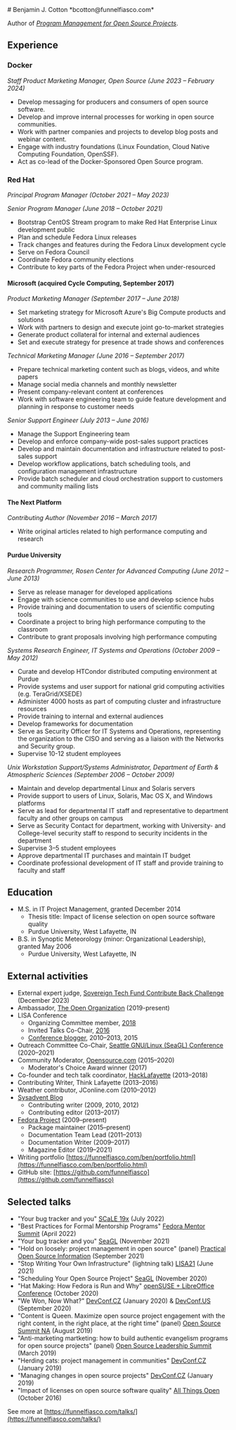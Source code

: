<meta http-equiv="Content-Type" content="text/html; charset=utf-8" />
# Benjamin J. Cotton
*bcotton@funnelfiasco.com*

Author of [*Program Management for Open Source Projects*](https://pragprog.com/titles/bcosp/program-management-for-open-source-projects/).

## Experience

### Docker
*Staff Product Marketing Manager, Open Source (June 2023 – February 2024)*

* Develop messaging for producers and consumers of open source software.
* Develop and improve internal processes for working in open source communities.
* Work with partner companies and projects to develop blog posts and webinar content.
* Engage with industry foundations (Linux Foundation, Cloud Native Computing Foundation, OpenSSF).
* Act as co-lead of the Docker-Sponsored Open Source program.

### Red Hat
*Principal Program Manager (October 2021 – May 2023)*

*Senior Program Manager (June 2018 – October 2021)*

* Bootstrap CentOS Stream program to make Red Hat Enterprise Linux development public
* Plan and schedule Fedora Linux releases
* Track changes and features during the Fedora Linux development cycle
* Serve on Fedora Council
* Coordinate Fedora community elections
* Contribute to key parts of the Fedora Project when under-resourced

#### Microsoft (acquired Cycle Computing, September 2017)
*Product Marketing Manager (September 2017 – June 2018)*

* Set marketing strategy for Microsoft Azure's Big Compute products and solutions
* Work with partners to design and execute joint go-to-market strategies
* Generate product collateral for internal and external audiences
* Set and execute strategy for presence at trade shows and conferences

*Technical Marketing Manager (June 2016 – September 2017)*

* Prepare technical marketing content such as blogs, videos, and white papers
* Manage social media channels and monthly newsletter
* Present company-relevant content at conferences
* Work with software engineering team to guide feature development and planning in response to customer needs

*Senior Support Engineer (July 2013 – June 2016)*

* Manage the Support Engineering team
* Develop and enforce company-wide post-sales support practices
* Develop and maintain documentation and infrastructure related to post-sales support
* Develop workflow applications, batch scheduling tools, and configuration management infrastructure
* Provide batch scheduler and cloud orchestration support to customers and community mailing lists

#### The Next Platform
*Contributing Author (November 2016 – March 2017)*

* Write original articles related to high performance computing and research

#### Purdue University
*Research Programmer, Rosen Center for Advanced Computing (June 2012 – June 2013)*

* Serve as release manager for developed applications
* Engage with science communities to use and develop science hubs
* Provide training and documentation to users of scientific computing tools
* Coordinate a project to bring high performance computing to the classroom
* Contribute to grant proposals involving high performance computing

*Systems Research Engineer, IT Systems and Operations (October 2009 – May 2012)*

* Curate and develop HTCondor distributed computing environment at Purdue
* Provide systems and user support for national grid computing activities (e.g. TeraGrid/XSEDE)
* Administer 4000 hosts as part of computing cluster and infrastructure resources
* Provide training to internal and external audiences
* Develop frameworks for documentation
* Serve as Security Officer for IT Systems and Operations, representing the organization to the CISO and serving as a liaison with the Networks and Security group.
* Supervise 10-12 student employees

*Unix Workstation Support/Systems Administrator, Department of Earth & Atmospheric Sciences (September 2006 – October 2009)*

* Maintain and develop departmental Linux and Solaris servers
* Provide support to users of Linux, Solaris, Mac OS X, and Windows platforms
* Serve as lead for departmental IT staff and representative to department faculty and other groups on campus
* Serve as Security Contact for department, working with University- and College-level security staff to respond to security incidents in the department
* Supervise 3–5 student employees
* Approve departmental IT purchases and maintain IT budget
* Coordinate professional development of IT staff and provide training to faculty and staff

## Education
* M.S. in IT Project Management, granted December 2014
     * Thesis title: Impact of license selection on open source software quality
     * Purdue University, West Lafayette, IN
* B.S. in Synoptic Meteorology (minor: Organizational Leadership), granted May 2006
     * Purdue University, West Lafayette, IN

## External activities

<!-- * Author, [*Program Management for Open Source Projects*](https://pragprog.com/titles/bcosp/program-management-for-open-source-projects/) (The Pragmatic Bookshelf, 2022) -->
* External expert judge, [Sovereign Tech Fund Contribute Back Challenge](https://www.sovereigntechfund.de/programs/challenges) (December 2023)
* Ambassador, [The Open Organization][openorg] (2019-present)
* LISA Conference
    * Organizing Committee member, [2018][lisa18]
    * Invited Talks Co-Chair, [2016][lisa16]
    * [Conference blogger][lisablog], 2010–2013, 2015
* Outreach Committee Co-Chair, [Seattle GNU/Linux (SeaGL) Conference][seagl] (2020–2021)
* Community Moderator, [Opensource.com][OSDC] (2015–2020)
    * Moderator's Choice Award winner (2017)
* Co-founder and tech talk coordinator, [HackLafayette][hacklafayette] (2013–2018)
* Contributing Writer, Think Lafayette (2013–2016)
* Weather contributor, JConline.com (2010–2012)
* [Sysadvent Blog][sysadvent]
    * Contributing writer (2009, 2010, 2012)
    * Contributing editor (2013–2017)
* [Fedora Project][fedora] (2009–present)
    * Package maintainer (2015–present)
    * Documentation Team Lead (2011–2013)
    * Documentation Writer (2009–2017)
    * Magazine Editor (2019–2021)
* Writing portfolio [https://funnelfiasco.com/ben/portfolio.html](https://funnelfiasco.com/ben/portfolio.html)
* GitHub site: [https://github.com/funnelfiasco](https://github.com/funnelfiasco)

## Selected talks
* "Your bug tracker and you" [SCaLE 19x](https://www.socallinuxexpo.org/scale/19x/presentations/your-bug-tracker-and-you) (July 2022)
* "Best Practices for Formal Mentorship Programs" [Fedora Mentor Summit](https://youtu.be/NdGOXmeszxU) (April 2022)
* "Your bug tracker and you" [SeaGL](https://seagl.org/archive/2021/your-bug-tracker-and-you) (November 2021)
* "Hold on loosely: project management in open source" (panel) [Practical Open Source Information](https://eventyay.com/e/e7dfbfc4) (September 2021)
* "Stop Writing Your Own Infrastructure" (lightning talk) [LISA21][lisa21] (June 2021)
* "Scheduling Your Open Source Project" [SeaGL][seagl2020] (November 2020)
* "Hat Making: How Fedora is Run and Why" [openSUSE + LibreOffice Conference][oslo2020] (October 2020)
* "We Won, Now What?" [DevConf.CZ][devconfcz2020] (January 2020) & [DevConf.US][devconfus2020] (September 2020)
* "Content is Queen. Maximize open source project engagement with the right content, in the right place, at the right time" (panel) [Open Source Summit NA][ossna2019] (August 2019)
* "Anti-marketing martketing: how to build authentic evangelism programs for open source projects" (panel) [Open Source Leadership Summit](osls2019) (March 2019)
* "Herding cats: project management in communities" [DevConf.CZ][devconfcz2019b] (January 2019)
* "Managing changes in open source projects" [DevConf.CZ][devconfcz2019a] (January 2019)
* "Impact of licenses on open source software quality" [All Things Open][ato2016] (October 2016)

See more at [https://funnelfiasco.com/talks/](https://funnelfiasco.com/talks/)

[lisablog]: http://usenix.org/blog
[lisa16]: http://usenix.org/conference/lisa16
[lisa18]: http://usenix.org/conference/lisa18
[sysadvent]: http://sysadvent.blogspot.com/
[fedora]: http://fedoraproject.org
[condorweek11]: http://www.cs.wisc.edu/condor/CondorWeek2011/
[condorweek12]: http://www.cs.wisc.edu/condor/CondorWeek2012/
[xsede12]: https://www.xsede.org/web/xsede12/
[osgcicw12]: https://indico.fnal.gov/conferenceTimeTable.py?confId=5927
[gca13]: http://www.world-academy-of-science.org/worldcomp13/ws/conferences/gca13
[sesa13]: https://www.usenix.org/conference/sesa13
[osdc]: http://opensource.com
[seagl]: https://seagl.org
[hacklafayette]: http://hacklafayette.com
[htcondorweek15]: http://research.cs.wisc.edu/htcondor/HTCondorWeek2015/presentations/CottonB_CycleComputing.pdf
[htcondorweek16]: http://research.cs.wisc.edu/htcondor/HTCondorWeek2016/presentations/CycleComputing.pdf
[ato2016]: https://allthingsopen.org/2016/
[openorg]: https://opensource.com/open-organization
[lafeats]: https://www.lafayette-eats.com
[devconfcz2019a]: http://devconf.info
[devconfcz2019b]: https://www.youtube.com/watch?v=UtXI5QpH4Tc
[lisa21]: https://www.usenix.org/conference/lisa21/presentation/cotton
[seagl2020]: https://osem.seagl.org/conferences/seagl2020/program/proposals/752
[oslo2020]: https://events.opensuse.org/conferences/oSLO/program/proposals/3169
[devconfcz2020]: https://www.youtube.com/watch?v=2K8JgY842CQ
[devconfus2020]: https://www.youtube.com/watch?v=KjqtJrE6KR8
[ossna2019]: https://ossna19.sched.com/event/PUS3/panel-discussion-content-is-queen-maximize-open-source-project-engagement-with-the-right-content-in-the-right-place-at-the-right-time-jennifer-lankford-lankford-communications-amanda-katona-vmware-ben-cotton-red-hat-and-kim-mcmahon-cloud-nativ
[osls2019]: https://sched.co/LG6H
